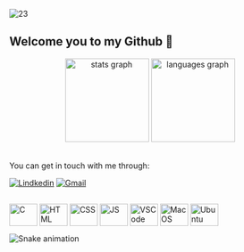 
![23](https://github.com/guilhermebrv/guilhermebrv/assets/104163003/2f6cd2e9-06aa-4043-9cd2-00ec11fb6cfc)

## Welcome you to my Github 👋

<div align="center">
  <img src="https://github-readme-stats.vercel.app/api?hide_title=false&hide_rank=false&show_icons=true&include_all_commits=true&count_private=true&disable_animations=false&theme=dracula&locale=en&hide_border=false&username=guilhermebrv" height="150" alt="stats graph"  />
  <img src="https://github-readme-stats.vercel.app/api/top-langs?locale=en&hide_title=false&layout=compact&card_width=320&langs_count=5&theme=dracula&hide_border=false&username=guilhermebrv" height="150" alt="languages graph"  />
  <br>
  <br>
</div>

You can get in touch with me through:
  
[![Lindkedin](https://img.shields.io/badge/LinkedIn-0077B5?style=for-the-badge&logo=linkedin&logoColor=white)](https://www.linkedin.com/in/guilhermebrviana/?lipi=urn%3Ali%3Apage%3Ad_flagship3_profile_view_base%3Bu1QW%2B1b0Tyeh98kJzWXgbg%3D%3D) 
[![Gmail](https://img.shields.io/badge/Gmail-D14836?style=for-the-badge&logo=gmail&logoColor=white)](guilhermebrviana@gmail.com)

##

<div>
  <img align="center" alt="C" height="40" width="50" src="https://cdn.jsdelivr.net/gh/devicons/devicon/icons/c/c-original.svg">
  <img align="center" alt="HTML" height="40" width="50" src="https://cdn.jsdelivr.net/gh/devicons/devicon/icons/html5/html5-original.svg">
  <img align="center" alt="CSS" height="40" width="50" src="https://cdn.jsdelivr.net/gh/devicons/devicon/icons/css3/css3-original.svg">
  <img align="center" alt="JS" height="40" width="50" src="https://cdn.jsdelivr.net/gh/devicons/devicon/icons/javascript/javascript-original.svg">
  <img align="center" alt="VSCode" height="40" width="50" src="https://cdn.jsdelivr.net/gh/devicons/devicon/icons/vscode/vscode-original.svg">
  <img align="center" alt="MacOS" height="40" width="50" src="https://cdn.jsdelivr.net/gh/devicons/devicon/icons/apple/apple-original.svg">
  <img align="center" alt="Ubuntu" height="40" width="50" src="https://cdn.jsdelivr.net/gh/devicons/devicon/icons/ubuntu/ubuntu-plain.svg">  
  
  ![Snake animation](https://github.com/guilhermebrv/guilhermebrv/blob/output/github-contribution-grid-snake.svg)

  </div>
